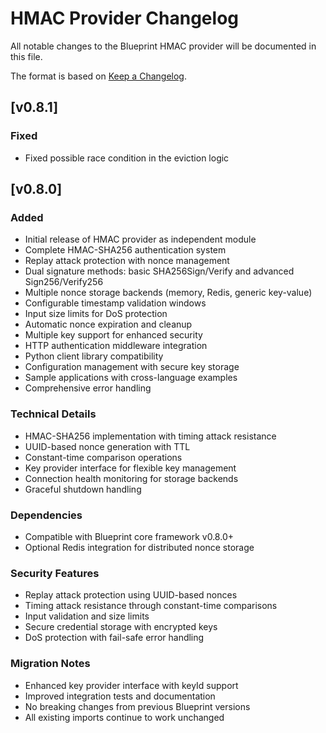 # HMAC Provider Changelog

All notable changes to the Blueprint HMAC provider will be documented in this file.

The format is based on [Keep a Changelog](https://keepachangelog.com/en/1.0.0/).

## [v0.8.1]

### Fixed
- Fixed possible race condition in the eviction logic

## [v0.8.0]

### Added
- Initial release of HMAC provider as independent module
- Complete HMAC-SHA256 authentication system
- Replay attack protection with nonce management
- Dual signature methods: basic SHA256Sign/Verify and advanced Sign256/Verify256
- Multiple nonce storage backends (memory, Redis, generic key-value)
- Configurable timestamp validation windows
- Input size limits for DoS protection
- Automatic nonce expiration and cleanup
- Multiple key support for enhanced security
- HTTP authentication middleware integration
- Python client library compatibility
- Configuration management with secure key storage
- Sample applications with cross-language examples
- Comprehensive error handling

### Technical Details
- HMAC-SHA256 implementation with timing attack resistance
- UUID-based nonce generation with TTL
- Constant-time comparison operations
- Key provider interface for flexible key management
- Connection health monitoring for storage backends
- Graceful shutdown handling

### Dependencies
- Compatible with Blueprint core framework v0.8.0+
- Optional Redis integration for distributed nonce storage

### Security Features
- Replay attack protection using UUID-based nonces
- Timing attack resistance through constant-time comparisons
- Input validation and size limits
- Secure credential storage with encrypted keys
- DoS protection with fail-safe error handling

### Migration Notes
- Enhanced key provider interface with keyId support
- Improved integration tests and documentation
- No breaking changes from previous Blueprint versions
- All existing imports continue to work unchanged